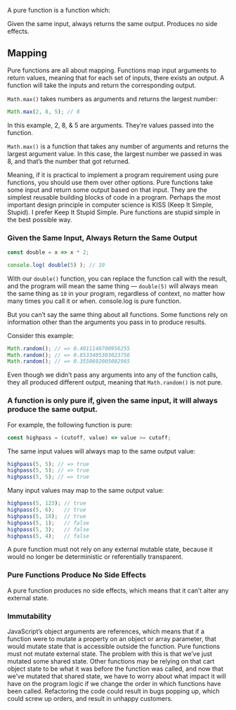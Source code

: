 A pure function is a function which:

Given the same input, always returns the same output. Produces no side effects.

## Mapping
Pure functions are all about mapping. Functions map input arguments to return values, meaning that for each set of inputs, there exists an output. A function will take the inputs and return the corresponding output.

`Math.max()` takes numbers as arguments and returns the largest number:
```js
Math.max(2, 8, 5); // 8
```

In this example, 2, 8, & 5 are arguments. They’re values passed into the function.

`Math.max()` is a function that takes any number of arguments and returns the largest argument value. In this case, the largest number we passed in was 8, and that’s the number that got returned.

Meaning, if it is practical to implement a program requirement using pure functions, you should use them over other options.
Pure functions take some input and return some output based on that input. They are the simplest reusable building blocks of code in a program. Perhaps the most important design principle in computer science is KISS (Keep It Simple, Stupid). I prefer Keep It Stupid Simple. Pure functions are stupid simple in the best possible way.

### Given the Same Input, Always Return the Same Output

```js
const double = x => x * 2;

console.log( double(5) ); // 10
```
With our `double()` function, you can replace the function call with the result, and the program will mean the same thing — `double(5)` will always mean the same thing as `10` in your program, regardless of context, no matter how many times you call it or when.
console.log is pure function.

But you can’t say the same thing about all functions. Some functions rely on information other than the arguments you pass in to produce results.

Consider this example:
```js
Math.random(); // => 0.4011148700956255
Math.random(); // => 0.8533405303023756
Math.random(); // => 0.3550692005082965
```
Even though we didn’t pass any arguments into any of the function calls, they all produced different output, meaning that `Math.random()` is not pure.

### A function is only pure if, given the same input, it will always produce the same output. 

For example, the following function is pure:
```js
const highpass = (cutoff, value) => value >= cutoff;
```

The same input values will always map to the same output value:
```js
highpass(5, 5); // => true
highpass(5, 5); // => true
highpass(5, 5); // => true
```
Many input values may map to the same output value:
```js
highpass(5, 123); // true
highpass(5, 6);   // true
highpass(5, 18);  // true
highpass(5, 1);   // false
highpass(5, 3);   // false
highpass(5, 4);   // false
```
A pure function must not rely on any external mutable state, because it would no longer be deterministic or referentially transparent.

### Pure Functions Produce No Side Effects
A pure function produces no side effects, which means that it can’t alter any external state.

### Immutability

JavaScript’s object arguments are references, which means that if a function were to mutate a property on an object or array parameter, that would mutate state that is accessible outside the function. Pure functions must not mutate external state.
The problem with this is that we’ve just mutated some shared state. Other functions may be relying on that cart object state to be what it was before the function was called, and now that we’ve mutated that shared state, we have to worry about what impact it will have on the program logic if we change the order in which functions have been called. Refactoring the code could result in bugs popping up, which could screw up orders, and result in unhappy customers.